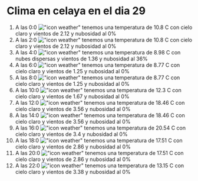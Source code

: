 # Clima en celaya en el dia 29

1. A las 0:0 !["icon weather"](http://openweathermap.org/img/w/01n.png) tenemos una temperatura de 10.8 C con cielo claro y  vientos de 2.12 y nubosidad al 0%
1. A las 2:0 !["icon weather"](http://openweathermap.org/img/w/01n.png) tenemos una temperatura de 10.8 C con cielo claro y  vientos de 2.12 y nubosidad al 0%
1. A las 4:0 !["icon weather"](http://openweathermap.org/img/w/03n.png) tenemos una temperatura de 8.98 C con nubes dispersas y  vientos de 1.36 y nubosidad al 36%
1. A las 6:0 !["icon weather"](http://openweathermap.org/img/w/01n.png) tenemos una temperatura de 8.77 C con cielo claro y  vientos de 1.25 y nubosidad al 0%
1. A las 8:0 !["icon weather"](http://openweathermap.org/img/w/01d.png) tenemos una temperatura de 8.77 C con cielo claro y  vientos de 1.25 y nubosidad al 0%
1. A las 10:0 !["icon weather"](http://openweathermap.org/img/w/01d.png) tenemos una temperatura de 12.3 C con cielo claro y  vientos de 1.67 y nubosidad al 0%
1. A las 12:0 !["icon weather"](http://openweathermap.org/img/w/01d.png) tenemos una temperatura de 18.46 C con cielo claro y  vientos de 3.56 y nubosidad al 0%
1. A las 14:0 !["icon weather"](http://openweathermap.org/img/w/01d.png) tenemos una temperatura de 18.46 C con cielo claro y  vientos de 3.56 y nubosidad al 0%
1. A las 16:0 !["icon weather"](http://openweathermap.org/img/w/01d.png) tenemos una temperatura de 20.54 C con cielo claro y  vientos de 3.4 y nubosidad al 0%
1. A las 18:0 !["icon weather"](http://openweathermap.org/img/w/01d.png) tenemos una temperatura de 17.51 C con cielo claro y  vientos de 2.86 y nubosidad al 0%
1. A las 20:0 !["icon weather"](http://openweathermap.org/img/w/01n.png) tenemos una temperatura de 17.51 C con cielo claro y  vientos de 2.86 y nubosidad al 0%
1. A las 22:0 !["icon weather"](http://openweathermap.org/img/w/01n.png) tenemos una temperatura de 13.15 C con cielo claro y  vientos de 3.38 y nubosidad al 0%
